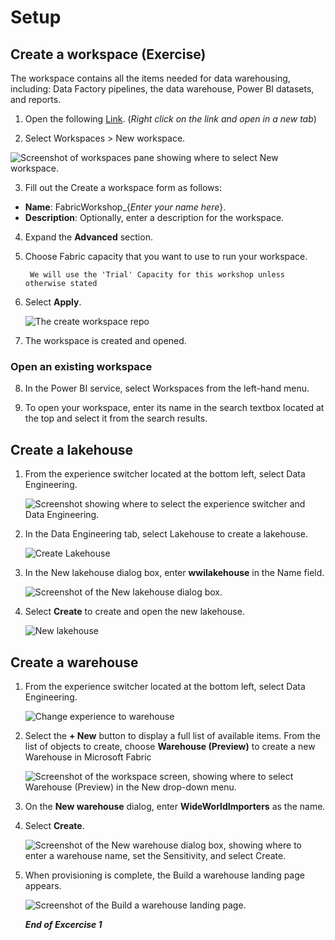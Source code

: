 # Setup

## Create a workspace (Exercise)
The workspace contains all the items needed for data warehousing, including: Data Factory pipelines, the data warehouse, Power BI datasets, and reports.

1. Open the following [Link](https://app.powerbi.com). (*Right click on the link and open in a new tab*)

2. Select Workspaces > New workspace.

![Screenshot of workspaces pane showing where to select New workspace.](/images/create-new-workspace.png)

3. Fill out the Create a workspace form as follows:

 - **Name**: FabricWorkshop_{*Enter your name here*}.
 - **Description**: Optionally, enter a description for the workspace.

4. Expand the **Advanced** section.

5. Choose Fabric capacity that you want to use to run your workspace. 

        We will use the 'Trial' Capacity for this workshop unless otherwise stated 

6. Select **Apply**. 

    ![The create workspace repo](/images/CreateWorkspace.png)

7. The workspace is created and opened.

### Open an existing workspace

8. In the Power BI service, select Workspaces from the left-hand menu.

9. To open your workspace, enter its name in the search textbox located at the top and select it from the search results.

## Create a lakehouse


1. From the experience switcher located at the bottom left, select Data Engineering.

    ![Screenshot showing where to select the experience switcher and Data Engineering.](/images/workload-switch-data-engineering.png)


2. In the Data Engineering tab, select Lakehouse to create a lakehouse.

    ![Create Lakehouse](/images/Create-lakehouse.png)

3. In the New lakehouse dialog box, enter **wwilakehouse** in the Name field.

    ![Screenshot of the New lakehouse dialog box.](/images/new-lakehouse-name.png)

4. Select **Create** to create and open the new lakehouse.

    ![New lakehouse](/images/new-lakehouse.png)


## Create a warehouse

1. From the experience switcher located at the bottom left, select Data Engineering.

    ![Change experience to warehouse](/images/change-to-datawarehouse.png)

2. Select the **+ New** button to display a full list of available items. From the list of objects to create, choose **Warehouse (Preview)** to create a new Warehouse in Microsoft Fabric

    ![Screenshot of the workspace screen, showing where to select Warehouse (Preview) in the New drop-down menu.](/images/create-warehouse.png)

3. On the **New warehouse** dialog, enter **WideWorldImporters** as the name.

4. Select **Create**.

    ![Screenshot of the New warehouse dialog box, showing where to enter a warehouse name, set the Sensitivity, and select Create.](/images/Save-warehouse.png)

5. When provisioning is complete, the Build a warehouse landing page appears.

    ![Screenshot of the Build a warehouse landing page.](/images/New-warehouse.png)

    ***End of Excercise 1***
